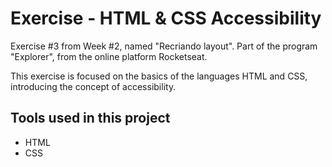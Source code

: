 
# Exercise - HTML & CSS Accessibility

Exercise #3 from Week #2, named "Recriando layout". Part of the program "Explorer", from the online platform Rocketseat.

This exercise is focused on the basics of the languages HTML and CSS, introducing the concept of accessibility.


## Tools used in this project

- HTML
- CSS
